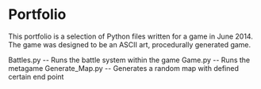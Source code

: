 # Portfolio

This portfolio is a selection of Python files written for a game in June 2014. The game was designed to be an ASCII art, procedurally generated game.

Battles.py -- Runs the battle system within the game
Game.py -- Runs the metagame
Generate_Map.py -- Generates a random map with defined certain end point
